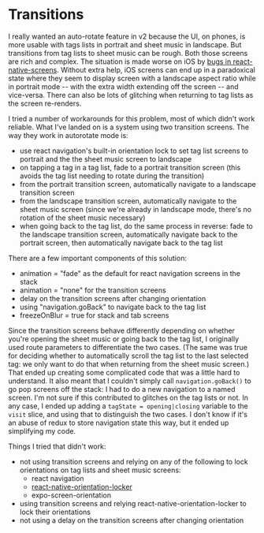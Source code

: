 # Transitions

I really wanted an auto-rotate feature in v2 because the UI, on phones, is more usable
with tags lists in portrait and sheet music in landscape. But transitions from tag lists to sheet music can be rough. Both those screens are rich and complex. The situation is made worse on iOS by [bugs in react-native-screens](https://github.com/software-mansion/react-native-screens/issues/1341). Without extra help, iOS screens can end up in a paradoxical state where they seem to display screen with a landscape aspect ratio while in portrait mode -- with the extra width extending off the screen -- and vice-versa. There can also be lots of glitching when returning to tag lists as the screen re-renders.

I tried a number of workarounds for this problem, most of which didn't work reliable. What I've landed on is a system using two transition screens. The way they work in autorotate mode is:

- use react navigation's built-in orientation lock to set tag list screens to portrait and the the sheet music screen to landscape
- on tapping a tag in a tag list, fade to a portrait transition screen (this avoids the tag list needing to rotate during the transition)
- from the portrait transition screen, automatically navigate to a landscape transition screen
- from the landscape transition screen, automatically navigate to the sheet music screen (since we're already in landscape mode, there's no rotation of the sheet music necessary)
- when going back to the tag list, do the same process in reverse: fade to the landscape transition screen, automatically navigate back to the portrait screen, then automatically navigate back to the tag list

There are a few important components of this solution:

- animation = "fade" as the default for react navigation screens in the stack
- animation = "none" for the transition screens
- delay on the transition screens after changing orientation
- using "navigation.goBack" to navigate back to the tag list
- freezeOnBlur = true for stack and tab screens

Since the transition screens behave differently depending on whether you're opening the sheet music or going back to the tag list, I originally used route parameters to differentiate the two cases. (The same was true for deciding whether to automatically scroll the tag list to the last selected tag: we only want to do that when returning from the sheet music screen.) That ended up creating some complicated code that was a little hard to understand. It also meant that I couldn't simply call `navigation.goBack()` to go pop screens off the stack: I had to do a new navigation to a named screen. I'm not sure if this contributed to glitches on the tag lists or not. In any case, I ended up adding a `tagState = opening|closing` variable to the `visit` slice, and using that to distinguish the two cases. I don't know if it's an abuse of redux to store navigation state this way, but it ended up simplifying my code.

Things I tried that didn't work:

- not using transition screens and relying on any of the following to lock orientations on tag lists and sheet music screens:
  - react navigation
  - [react-native-orientation-locker](https://github.com/wonday/react-native-orientation-locker)
  - expo-screen-orientation
- using transition screens and relying react-native-orientation-locker to lock their orientations
- not using a delay on the transition screens after changing orientation
